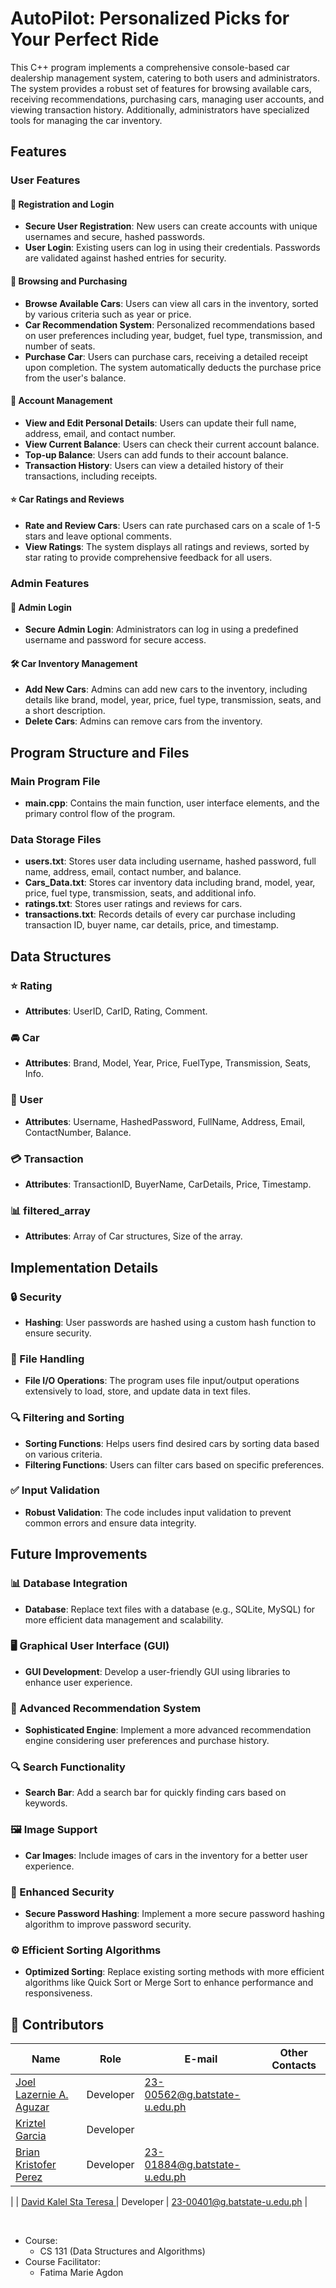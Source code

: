 
# AutoPilot: Personalized Picks for Your Perfect Ride

This C++ program implements a comprehensive console-based car dealership management system, catering to both users and administrators. The system provides a robust set of features for browsing available cars, receiving recommendations, purchasing cars, managing user accounts, and viewing transaction history. Additionally, administrators have specialized tools for managing the car inventory.

## Features

### User Features

#### 📝 Registration and Login
- **Secure User Registration**: New users can create accounts with unique usernames and secure, hashed passwords.
- **User Login**: Existing users can log in using their credentials. Passwords are validated against hashed entries for security.

#### 🚗 Browsing and Purchasing
- **Browse Available Cars**: Users can view all cars in the inventory, sorted by various criteria such as year or price.
- **Car Recommendation System**: Personalized recommendations based on user preferences including year, budget, fuel type, transmission, and number of seats.
- **Purchase Car**: Users can purchase cars, receiving a detailed receipt upon completion. The system automatically deducts the purchase price from the user's balance.

#### 👤 Account Management
- **View and Edit Personal Details**: Users can update their full name, address, email, and contact number.
- **View Current Balance**: Users can check their current account balance.
- **Top-up Balance**: Users can add funds to their account balance.
- **Transaction History**: Users can view a detailed history of their transactions, including receipts.

#### ⭐ Car Ratings and Reviews
- **Rate and Review Cars**: Users can rate purchased cars on a scale of 1-5 stars and leave optional comments.
- **View Ratings**: The system displays all ratings and reviews, sorted by star rating to provide comprehensive feedback for all users.

### Admin Features

#### 🔐 Admin Login
- **Secure Admin Login**: Administrators can log in using a predefined username and password for secure access.

#### 🛠️ Car Inventory Management
- **Add New Cars**: Admins can add new cars to the inventory, including details like brand, model, year, price, fuel type, transmission, seats, and a short description.
- **Delete Cars**: Admins can remove cars from the inventory.

## Program Structure and Files

### Main Program File
- **main.cpp**: Contains the main function, user interface elements, and the primary control flow of the program.

### Data Storage Files
- **users.txt**: Stores user data including username, hashed password, full name, address, email, contact number, and balance.
- **Cars_Data.txt**: Stores car inventory data including brand, model, year, price, fuel type, transmission, seats, and additional info.
- **ratings.txt**: Stores user ratings and reviews for cars.
- **transactions.txt**: Records details of every car purchase including transaction ID, buyer name, car details, price, and timestamp.

## Data Structures

### ⭐ Rating
- **Attributes**: UserID, CarID, Rating, Comment.

### 🚘 Car
- **Attributes**: Brand, Model, Year, Price, FuelType, Transmission, Seats, Info.

### 👤 User
- **Attributes**: Username, HashedPassword, FullName, Address, Email, ContactNumber, Balance.

### 💳 Transaction
- **Attributes**: TransactionID, BuyerName, CarDetails, Price, Timestamp.

### 📊 filtered_array
- **Attributes**: Array of Car structures, Size of the array.

## Implementation Details

### 🔒 Security
- **Hashing**: User passwords are hashed using a custom hash function to ensure security.

### 📂 File Handling
- **File I/O Operations**: The program uses file input/output operations extensively to load, store, and update data in text files.

### 🔍 Filtering and Sorting
- **Sorting Functions**: Helps users find desired cars by sorting data based on various criteria.
- **Filtering Functions**: Users can filter cars based on specific preferences.

### ✅ Input Validation
- **Robust Validation**: The code includes input validation to prevent common errors and ensure data integrity.

## Future Improvements
### 📊 Database Integration
- **Database**: Replace text files with a database (e.g., SQLite, MySQL) for more efficient data management and scalability.
### 🖥️ Graphical User Interface (GUI)
- **GUI Development**: Develop a user-friendly GUI using libraries to enhance user experience.
### 🎯 Advanced Recommendation System
- **Sophisticated Engine**: Implement a more advanced recommendation engine considering user preferences and purchase history.
### 🔍 Search Functionality
- **Search Bar**: Add a search bar for quickly finding cars based on keywords.
### 🖼️ Image Support
- **Car Images**: Include images of cars in the inventory for a better user experience.
### 🔐 Enhanced Security
- **Secure Password Hashing**: Implement a more secure password hashing algorithm to improve password security.
### ⚙️ Efficient Sorting Algorithms
- **Optimized Sorting**: Replace existing sorting methods with more efficient algorithms like Quick Sort or Merge Sort to enhance performance and responsiveness.

##  <a id = "contrib"> 👷‍ Contributors </a> <br>

| Name | Role | E-mail | Other Contacts |
| --- | --- | --- | --- |
| <a href = "https://github.com/joelaguzar">Joel Lazernie A. Aguzar</a> | Developer | 23-00562@g.batstate-u.edu.ph |
| <a href = "https://github.com/AintKiel">Kriztel Garcia </a>|  Developer  |  |
| <a href = "https://github.com/Brian-Kristofer-Perez">Brian Kristofer Perez </a>| Developer | 23-01884@g.batstate-u.edu.ph
 |
| <a href = "https://github.com/Kalel-StaTeresa">David Kalel Sta Teresa </a>| Developer | 23-00401@g.batstate-u.edu.ph |

<br>

- Course:
  - CS 131 (Data Structures and Algorithms)
- Course Facilitator:
  - Fatima Marie Agdon
